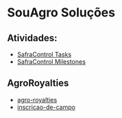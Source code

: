 # SouAgro Soluções

## Atividades:

- [SafraControl Tasks](https://github.com/orgs/souagrosolucoes/projects/5/views/2)
- [SafraControl Milestones](https://github.com/souagrosolucoes/safracontrol/milestones)


## AgroRoyalties

- [agro-royalties](https://github.com/souagrosolucoes/agro-royalties)
- [inscricao-de-campo](https://github.com/souagrosolucoes/inscricao-de-campo)
